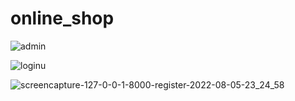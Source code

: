 # online_shop

![admin](https://user-images.githubusercontent.com/79381313/183143144-a57f87cf-2888-4ee1-b9f0-ee4ce750c3ed.png)

![loginu](https://user-images.githubusercontent.com/79381313/183143176-8509efc7-cba3-4ebf-b40d-2fc9ba25959b.png)

![screencapture-127-0-0-1-8000-register-2022-08-05-23_24_58](https://user-images.githubusercontent.com/79381313/183143215-b1967506-ea13-49f2-8321-04a10daa2dd8.png)
